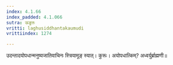 ```yaml
---
index: 4.1.66
index_padded: 4.1.066
sutra: ऊङुतः
vritti: laghusiddhantakaumudi
vrittiindex: 1274

---
```

उदन्तादयोपधान्मनुष्यजातिवाचिनः स्त्रियामूङ् स्यात्। कुरूः। अयोपधात्किम्? अध्वर्युर्ब्राह्मणी॥